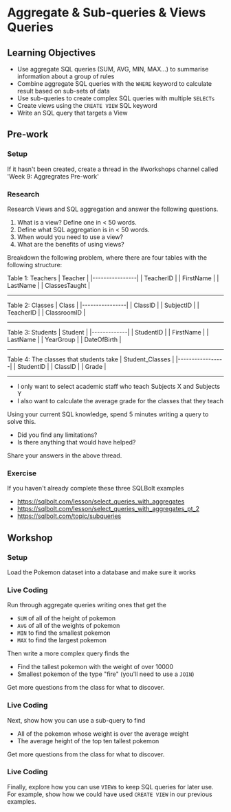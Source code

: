 # Aggregate & Sub-queries & Views Queries

## Learning Objectives

- Use aggregate SQL queries (SUM, AVG, MIN, MAX...) to summarise information about a group of rules
- Combine aggregate SQL queries with the `WHERE` keyword to calculate result based on sub-sets of data
- Use sub-queries to create complex SQL queries with multiple `SELECTs`
- Create views using the `CREATE VIEW` SQL keyword
- Write an SQL query that targets a View

## Pre-work

### Setup

If it hasn't been created, create a thread in the #workshops channel called 'Week 9: Aggregrates Pre-work'

### Research

Research Views and SQL aggregation and answer the following questions.

1. What is a view? Define one in < 50 words.
2. Define what SQL aggregation is in < 50 words.
3. When would you need to use a view?
4. What are the benefits of using views?

Breakdown the following problem, where there are four tables with the following structure:

Table 1: Teachers
| Teacher |
|----------------|
| TeacherID |
| FirstName |
| LastName |
| ClassesTaught |

---

Table 2: Classes
| Class |
|----------------|
| ClassID |
| SubjectID |
| TeacherID |
| ClassroomID |

---

Table 3: Students
| Student |
|-------------|
| StudentID |
| FirstName |
| LastName |
| YearGroup |
| DateOfBirth |

---

Table 4: The classes that students take
| Student_Classes |
|-----------------|
| StudentID |
| ClassID |
| Grade |

---

- I only want to select academic staff who teach Subjects X and Subjects Y
- I also want to calculate the average grade for the classes that they teach

Using your current SQL knowledge, spend 5 minutes writing a query to solve this.

- Did you find any limitations?
- Is there anything that would have helped?

Share your answers in the above thread.

### Exercise

If you haven't already complete these three SQLBolt examples

- https://sqlbolt.com/lesson/select_queries_with_aggregates
- https://sqlbolt.com/lesson/select_queries_with_aggregates_pt_2
- https://sqlbolt.com/topic/subqueries

## Workshop

### Setup

Load the Pokemon dataset into a database and make sure it works

### Live Coding

Run through aggregate queries writing ones that get the

- `SUM` of all of the height of pokemon
- `AVG` of all of the weights of pokemon
- `MIN` to find the smallest pokemon
- `MAX` to find the largest pokemon

Then write a more complex query finds the

- Find the tallest pokemon with the weight of over 10000
- Smallest pokemon of the type "fire" (you'll need to use a `JOIN`)

Get more questions from the class for what to discover.

### Live Coding

Next, show how you can use a sub-query to find

- All of the pokemon whose weight is over the average weight
- The average height of the top ten tallest pokemon

Get more questions from the class for what to discover.

### Live Coding

Finally, explore how you can use `VIEW`s to keep SQL queries for later use. For example, show how we could have used `CREATE VIEW` in our previous examples.
